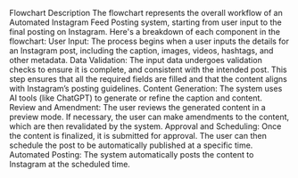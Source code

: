 Flowchart Description
The flowchart represents the overall workflow of an Automated Instagram Feed Posting system, starting from user input to the final posting on Instagram. Here's a breakdown of each component in the flowchart:
User Input:
The process begins when a user inputs the details for an Instagram post, including the caption, images, videos, hashtags, and other metadata.
Data Validation:
The input data undergoes validation checks to ensure it is complete, and consistent with the intended post. This step ensures that all the required fields are filled and that the content aligns with Instagram’s posting guidelines.
Content Generation:
The system uses AI tools (like ChatGPT) to generate or refine the caption and content. 
Review and Amendment:
The user reviews the generated content in a preview mode. If necessary, the user can make amendments to the content, which are then revalidated by the system.
Approval and Scheduling:
Once the content is finalized, it is submitted for approval. The user can then schedule the post to be automatically published at a specific time.
Automated Posting:
The system automatically posts the content to Instagram at the scheduled time. 



